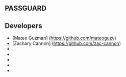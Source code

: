 ## PASSGUARD 

## Developers 

* [Mateo Guzman] (https://github.com/mateoguzv)
* [Zachary Cannon] (https://github.com/zac-cannon)
*
*
*
*
* 


